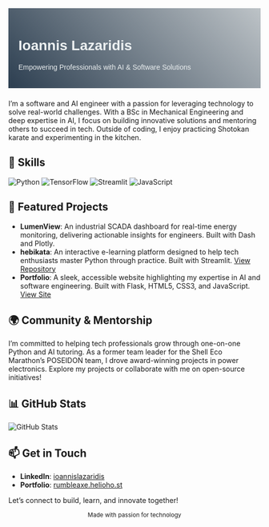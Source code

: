<svg width="600" height="200" xmlns="http://www.w3.org/2000/svg">
  <foreignObject width="100%" height="100%">
    <div xmlns="http://www.w3.org/1999/xhtml" style="background: linear-gradient(45deg, #2c3e50, #bdc3c7); padding: 20px; color: #ecf0f1; font-family: Arial, sans-serif;">
      <h1>Ioannis Lazaridis</h1>
      <p>Empowering Professionals with AI & Software Solutions</p>
    </div>
  </foreignObject>
</svg>

I’m a software and AI engineer with a passion for leveraging technology to solve real-world challenges. With a BSc in Mechanical Engineering and deep expertise in AI, I focus on building innovative solutions and mentoring others to succeed in tech. Outside of coding, I enjoy practicing Shotokan karate and experimenting in the kitchen.

## 🔧 Skills
![Python](https://img.shields.io/badge/Python-2c3e50?style=flat-square&logo=python) ![TensorFlow](https://img.shields.io/badge/TensorFlow-e67e22?style=flat-square&logo=tensorflow) ![Streamlit](https://img.shields.io/badge/Streamlit-16a085?style=flat-square&logo=streamlit) ![JavaScript](https://img.shields.io/badge/JavaScript-f39c12?style=flat-square&logo=javascript)

## 🚀 Featured Projects
- **LumenView**: An industrial SCADA dashboard for real-time energy monitoring, delivering actionable insights for engineers. Built with Dash and Plotly.
- **hebikata**: An interactive e-learning platform designed to help tech enthusiasts master Python through practice. Built with Streamlit. [View Repository](https://github.com/Rumbleaxe/hebikata)
- **Portfolio**: A sleek, accessible website highlighting my expertise in AI and software engineering. Built with Flask, HTML5, CSS3, and JavaScript. [View Site](https://rumbleaxe.helioho.st)

## 🌍 Community & Mentorship
I’m committed to helping tech professionals grow through one-on-one Python and AI tutoring. As a former team leader for the Shell Eco Marathon’s POSEIDON team, I drove award-winning projects in power electronics. Explore my projects or collaborate with me on open-source initiatives!

## 📊 GitHub Stats
![GitHub Stats](https://github-readme-stats.vercel.app/api?username=Rumbleaxe&theme=dracula&show_icons=true)

## 📫 Get in Touch
- **LinkedIn**: [ioannislazaridis](https://linkedin.com/in/ioannislazaridis)
- **Portfolio**: [rumbleaxe.helioho.st](https://rumbleaxe.helioho.st)


Let’s connect to build, learn, and innovate together!

<div align="center">
  <sub>Made with passion for technology</sub>
</div>
